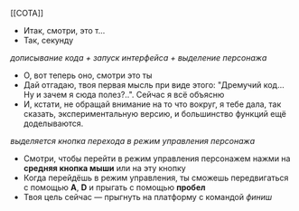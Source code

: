[[СОТА]]

- Итак, смотри, это т...
- Так, секунду

*дописывание кода + запуск интерфейса + выделение персонажа*

- О, вот теперь оно, смотри это ты
- Дай отгадаю, твоя первая мысль при виде этого: "Дремучий код... Ну и зачем я сюда полез?..". 
  Сейчас я всё объясню
- И, кстати, не обращай внимание на то что вокруг, я тебе дала, так сказать, экспериментальную версию, и большинство функций ещё доделываются.

*выделяется кнопка перехода в режим управления персонажа*

- Смотри, чтобы перейти в режим управления персонажем нажми на **средняя кнопка мыши** или на эту кнопку
- Когда перейдёшь в режим управления, ты сможешь передвигаться с помощью **A**, **D** и прыгать с помощью **пробел**
- Твоя цель сейчас — прыгнуть на платформу с командой *финиш*